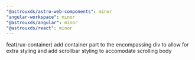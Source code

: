 ```yaml
---
"@astrouxds/astro-web-components": minor
"angular-workspace": minor
"@astrouxds/angular": minor
"@astrouxds/react": minor
---
```


feat(rux-container) add container part to the encompassing div to allow for extra styling and add scrollbar styling to accomodate scrolling body
